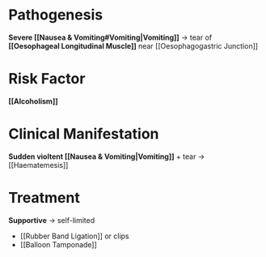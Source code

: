 # Pathogenesis
**Severe [[Nausea & Vomiting#Vomiting|Vomiting]]** -> tear of **[[Oesophageal Longitudinal Muscle]]** near [[Oesophagogastric Junction]]

# Risk Factor
**[[Alcoholism]]**

# Clinical Manifestation
**Sudden violtent [[Nausea & Vomiting|Vomiting]]** + tear -> [[Haematemesis]]

# Treatment
**Supportive** -> self-limited
- [[Rubber Band Ligation]] or clips
- [[Balloon Tamponade]]